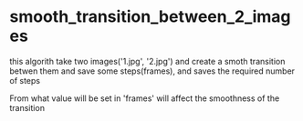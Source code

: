 # smooth_transition_between_2_images

this algorith take two images('1.jpg', '2.jpg') and create a smoth transition betwen them
and save some steps(frames), and saves the required number of steps

From what value will be set in 'frames' will affect the smoothness of the transition
